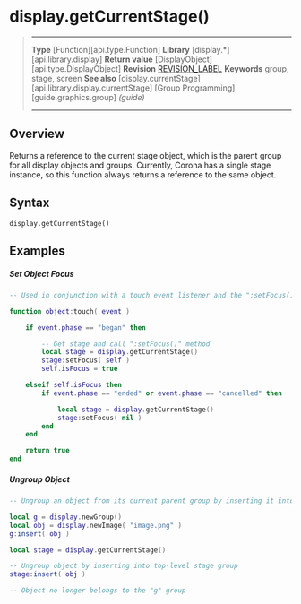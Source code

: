 
# display.getCurrentStage()

> --------------------- ------------------------------------------------------------------------------------------
> __Type__              [Function][api.type.Function]
> __Library__           [display.*][api.library.display]
> __Return value__      [DisplayObject][api.type.DisplayObject]
> __Revision__          [REVISION_LABEL](REVISION_URL)
> __Keywords__          group, stage, screen
> __See also__          [display.currentStage][api.library.display.currentStage]
>						[Group Programming][guide.graphics.group] _(guide)_
> --------------------- ------------------------------------------------------------------------------------------


## Overview

Returns a reference to the current stage object, which is the parent group for all display objects and groups. Currently, Corona has a single stage instance, so this function always returns a reference to the same object.


## Syntax

	display.getCurrentStage()

## Examples

##### Set Object Focus

`````lua
-- Used in conjunction with a touch event listener and the ":setFocus()" method

function object:touch( event )

    if event.phase == "began" then

		-- Get stage and call ":setFocus()" method
        local stage = display.getCurrentStage()
        stage:setFocus( self )
        self.isFocus = true

    elseif self.isFocus then
        if event.phase == "ended" or event.phase == "cancelled" then

            local stage = display.getCurrentStage()
            stage:setFocus( nil )
        end
    end

    return true
end
`````

##### Ungroup Object

`````lua
-- Ungroup an object from its current parent group by inserting it into the top-level "stage" group

local g = display.newGroup()
local obj = display.newImage( "image.png" )
g:insert( obj )

local stage = display.getCurrentStage()

-- Ungroup object by inserting into top-level stage group
stage:insert( obj )

-- Object no longer belongs to the "g" group
`````
